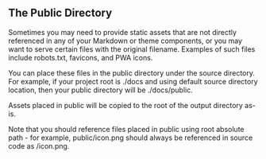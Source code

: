 ## The Public Directory

Sometimes you may need to provide static assets that are not directly
referenced in any of your Markdown or theme components, or you may
want to serve certain files with the original filename. Examples
of such files include robots.txt, favicons, and PWA icons.

You can place these files in the public directory under the source
directory. For example, if your project root is ./docs and using
default source directory location, then your public directory
will be ./docs/public.

Assets placed in public will be copied to the root of the output
directory as-is.

Note that you should reference files placed in public using root
absolute path - for example, public/icon.png should always be
referenced in source code as /icon.png.
